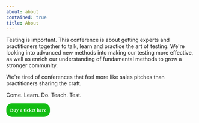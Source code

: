 ```yaml
---
about: about
contained: true
title: About
---
```


Testing is important.
This conference is about getting experts and practitioners together to talk, learn and practice the art of testing. We're looking into advanced new methods into making our testing more effective, as well as enrich our understanding of fundamental methods to grow a stronger community.

We're tired of conferences that feel more like sales pitches than practitioners sharing the craft.

Come. Learn. Do. Teach. Test.


<div style="font-size:xx-large" style="appearance=button;color=green;">
<input type="button" onclick="location.href='https://holvi.com/shop/ETC2018/';" value="Buy a ticket here" style="
    background-color: #12bd12;
    color: white;
    border-radius: 15px;
    font: bold 10pt verdana;
    border: none;
    padding: 10px;
">
</div>
